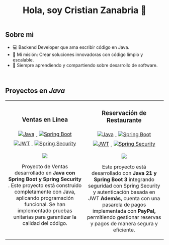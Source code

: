 <div align="center">
<h1 align="center"> Hola, soy Cristian Zanabria 👋  </h1>
</div>
<img src="">

## Sobre mi

- 💻 Backend Developer que ama escribir código en Java.  
- 🎯 Mi misión: Crear soluciones innovadoras con código limpio y escalable. 
- 🌱 Siempre aprendiendo y compartiendo sobre desarrollo de software.
<br>

## Proyectos en *Java*
<table>
<tr>
<td width="50%">
<h3 align="center">Ventas en Línea</h3>
<div align="center">
<div align="center">
  <a href="https://www.oracle.com/java/" target="_blank">
    <img src="https://img.shields.io/badge/Java-17-blue" alt="Java" style="margin: 5px;">
  </a>
  <a href="https://spring.io/projects/spring-boot" target="_blank">
    <img src="https://img.shields.io/badge/SpringBoot-3-green" alt="Spring Boot" style="margin: 5px;">
  </a>
  <a href="https://jwt.io/" target="_blank">
    <img src="https://img.shields.io/badge/JWT-Security-yellow" alt="JWT" style="margin: 5px;">
  </a>
  <a href="https://spring.io/projects/spring-security" target="_blank">
    <img src="https://img.shields.io/badge/Spring%20Security-Enabled-brightgreen" alt="Spring Security" style="margin: 5px;">
  </a>
</div>
<p>
<a href="https://github.com/CristianZanabria/Sales-BackEnd/tree/7c1dd6a5e2a3129f9d7a5a29c33bf391b2404a12/zdevs-sales" target="_blank">
<img src="https://img.shields.io/badge/CÓDIGO-ff9?style=for-the-badge&logo=github&logoColor=black">
</a>
</p>
<div>
<p>Proyecto de Ventas desarrollado en <strong>Java con Spring Boot y Spring Security</strong>
  . Este proyecto está construido completamente con Java,  aplicando programación funcional. Se han implementado pruebas unitarias para garantizar la calidad del código.</p>
</div>

</div>
                                                                                      
</td>

<td width="50%">
<h3 align="center">Reservación de Restaurante</h3>
<div align="center">
<div align="center">
  <a href="https://www.oracle.com/java/" target="_blank">
    <img src="https://img.shields.io/badge/Java-17-blue" alt="Java" style="margin: 5px;">
  </a>
  <a href="https://spring.io/projects/spring-boot" target="_blank">
    <img src="https://img.shields.io/badge/SpringBoot-3-green" alt="Spring Boot" style="margin: 5px;">
  </a>
  <a href="https://jwt.io/" target="_blank">
    <img src="https://img.shields.io/badge/JWT-Security-yellow" alt="JWT" style="margin: 5px;">
  </a>
  <a href="https://spring.io/projects/spring-security" target="_blank">
    <img src="https://img.shields.io/badge/Spring%20Security-Enabled-brightgreen" alt="Spring Security" style="margin: 5px;">
  </a>
</div>
<p>
<a href="https://github.com/CristianZanabria/restaurant_reservation_api.git" target="_blank">
<img src="https://img.shields.io/badge/C%C3%93DIGO-cfaae0?style=for-the-badge&logo=github&logoColor=black">
</a>
</p>
<p>Este proyecto está desarrollado con<strong> Java 21 y Spring Boot 3 </strong> 
integrando seguridad con Spring Security y autenticación basada en JWT 
  <strong>Además, </strong>cuenta con una pasarela de pagos implementada con <strong> PayPal,
   </strong> permitiendo gestionar reservas y pagos de manera segura y eficiente.</p>
</div>
                                                                                      
</td>  
</table>                                                                                 
</div>
<br>


